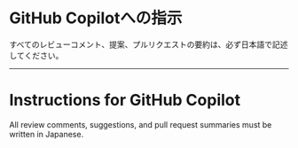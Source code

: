 # GitHub Copilotへの指示

すべてのレビューコメント、提案、プルリクエストの要約は、必ず日本語で記述してください。

---
# Instructions for GitHub Copilot

All review comments, suggestions, and pull request summaries must be written in Japanese.